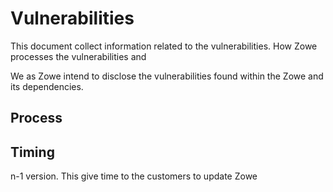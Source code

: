 # Vulnerabilities

This document collect information related to the vulnerabilities. How Zowe processes the vulnerabilities and

We as Zowe intend to disclose the vulnerabilities found within the Zowe and its dependencies. 

## Process

## Timing

n-1 version. This give time to the customers to update Zowe